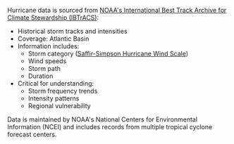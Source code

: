 Hurricane data is sourced from [NOAA's International Best Track Archive for Climate Stewardship (IBTrACS)](https://www.ncdc.noaa.gov/ibtracs/):

- Historical storm tracks and intensities
- Coverage: Atlantic Basin
- Information includes:
  - Storm category ([Saffir-Simpson Hurricane Wind Scale](https://www.nhc.noaa.gov/aboutsshws.php))
  - Wind speeds
  - Storm path
  - Duration
- Critical for understanding:
  - Storm frequency trends
  - Intensity patterns
  - Regional vulnerability

Data is maintained by NOAA's National Centers for Environmental Information (NCEI) and includes records from multiple tropical cyclone forecast centers.
